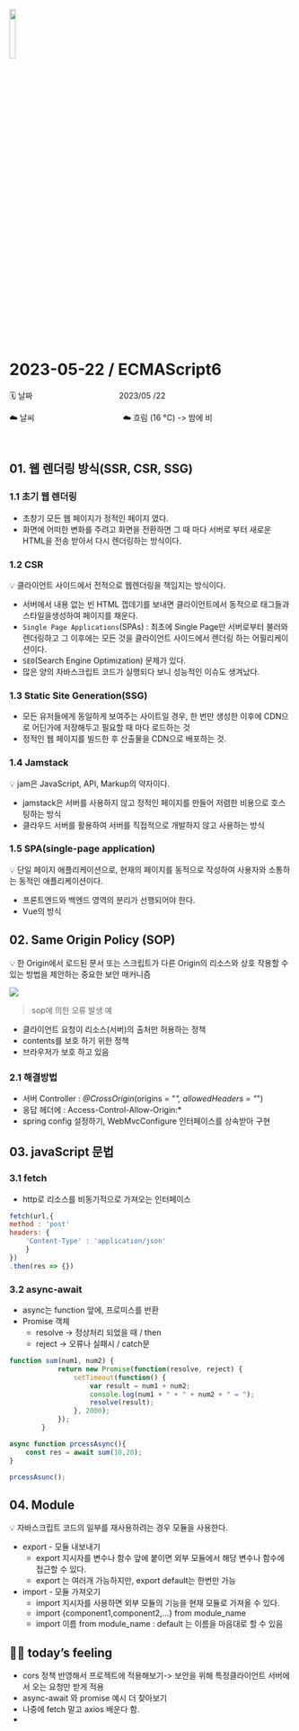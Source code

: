 <img src="https://noticon-static.tammolo.com/dgggcrkxq/image/upload/v1566778017/noticon/ytjm1rralodyhvuggrpu.png" height="15%" width="15%"> <br/>

# 2023-05-22 / ECMAScript6

🗓️ 날짜           2023/05 /22

☁️ 날씨            ☁️ 흐림 (16 °C) -> 밤에 비

</br>

## 01. 웹 렌더링 방식(SSR, CSR, SSG)

### 1.1 초기 웹 렌더링

- 초창기 모든 웹 페이지가 정적인 페이지 였다.
- 화면에 어떠한 변화를 주려고 화면을 전환하면 그 때 마다 서버로 부터 새로운 HTML을 전송 받아서 다시 렌더링하는 방식이다.

### 1.2 CSR

💡 클라이언트 사이드에서 전적으로 웹렌더링을 책임지는 방식이다.

- 서버에서 내용 없는 빈 HTML 껍데기를 보내면 클라이언트에서 동적으로 태그들과 스타일을생성하여 페이지를 채운다.
- `Single Page Applications`(SPAs) : 최초에 Single Page만 서버로부터 불러와 렌더링하고 그 이후에는 모든 것을 클라이언트 사이드에서 렌더링 하는 어필리케이션이다.
- `SEO`(Search Engine Optimization) 문제가 있다.
- 많은 양의 자바스크립트 코드가 실행되다 보니 성능적인 이슈도 생겨났다.

### 1.3 Static Site Generation(SSG)

- 모든 유저들에게 동일하게 보여주는 사이트일 경우, 한 번만 생성한 이후에 CDN으로 어딘가에 저장해두고 필요할 때 마다 로드하는 것
- 정적인 웹 페이지를 빌드한 후 산출물을 CDN으로 배포하는 것.

### 1.4 Jamstack

💡 jam은  JavaScript, API, Markup의 약자이다.

- jamstack은 서버를 사용하지 않고 정적인 페이지를 만들어 저렴한 비용으로 호스팅하는 방식
- 클라우드 서버를 활용하여 서버를 직접적으로 개발하지 않고 사용하는 방식

### 1.5 SPA(single-page application)

💡 단일 페이지 애플리케이션으로, 현재의 페이지를 동적으로 작성하여 사용자와 소통하는 동적인 애플리케이션이다.

- 프론트엔드와 백엔드 영역의 분리가 선행되어야 한다.
- Vue의 방식

## 02. Same Origin Policy (SOP)

💡 한 Origin에서 로드된 문서 또는 스크립트가 다른 Origin의 리소스와 상호 작용할 수 있는 방법을 제안하는 중요한 보안 매커니즘

<img src="https://github.com/juhee99/Kosa-fullStack/assets/55836020/7a2a1f81-4a2c-4a24-9bf7-a489326ad63e" />

> sop에 의한 오류 발생 예
>

- 클라이언트 요청이 리소스(서버)의 출처만 허용하는 정책
- contents를 보호 하기 위한 정책
- 브라우저가 보호 하고 있음

### 2.1 해결방법

- 서버 Controller  : *@CrossOrigin*(origins = "*", allowedHeaders = "*")
- 응답 헤더에 : Access-Control-Allow-Origin:*
- spring config 설정하기, WebMvcConfigure 인터페이스를 상속받아 구현

## 03. javaScript 문법

### 3.1 fetch

- http로  리소스를 비동기적으로 가져오는 인터페이스

```jsx
fetch(url,{
method : 'post'
headers: {
	'Content-Type' : 'application/json'
	}
})
.then(res => {})
```

### 3.2 async-await

- async는 function 앞에, 프로미스를 반환
- Promise 객체
    - resolve → 정상처리 되었을 때 / then
    - reject → 오류나 실패시 / catch문

```jsx
function sum(num1, num2) {
			return new Promise(function(resolve, reject) { 
				setTimeout(function() {
					var result = num1 + num2;
					console.log(num1 + " + " + num2 + " = ");
					resolve(result);
				}, 2000);
			});
		}

async function prcessAsync(){
	const res = await sum(10,20);
}

prcessAsunc();
```

## 04. Module

💡 자바스크립트 코드의 일부를 재사용하려는 경우 모듈을 사용한다.

- export - 모듈 내보내기
    - export 지시자를 변수나 함수 앞에 붙이면 외부 모듈에서 해당 변수나 함수에 접근할 수 있다.
    - export 는 여러개 가능하지만, export default는 한번만 가능
- import - 모듈 가져오기
    - import 지시자를 사용하면 외부 모듈의 기능을 현재 모듈로 가져올 수 있다.
    - import {component1,component2,…} from module_name
    - import 이름 from module_name : default 는 이름을 마음대로 할 수 있음


## 🤷‍♀️ **today’s feeling**

- cors 정책 반영해서 프로젝트에 적용해보기-> 보안을 위해 특정클라이언트 서버에서 오는 요청만 받게 적용
- async-await 와 promise 예시 더 찾아보기
- 나중에 fetch 말고 axios 배운다 함.
-
